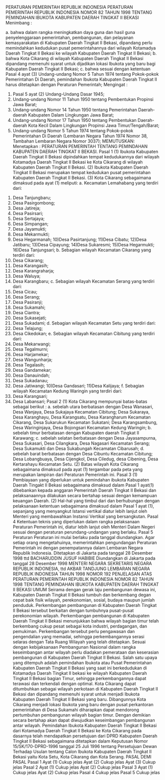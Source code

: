  PERATURAN PEMERINTAH REPUBLIK INDONESIA PERATURAN PEMERINTAH REPUBLIK INDONESIA NOMOR 82 TAHUN 1998 TENTANG PEMINDAHAN IBUKOTA KABUPATEN DAERAH TINGKAT II BEKASI
Menimbang :

a. bahwa dalam rangka meningkatkan daya guna dan hasil guna penyelenggaraan pemerintahan, pembangunan, dan pelayanan kemasyarakatan di Kabupaten Daerah Tingkat II Bekasi, dipandang perlu memindahkan kedudukan pusat pemerintahannya dari wilayah Kotamadya Daerah Tingkat II Bekasi ke wilayah Kabupaten Daerah Tingkat II Bekasi;
b. bahwa Kota Cikarang di wilayah Kabupaten Daerah Tingkat II Bekasi dipandang memenuhi syarat untuk dijadikan lokasi Ibukota yang baru bagi Kabupaten Daerah Tingkat II Bekasi;
c. bahwa sesuai dengan ketentuan Pasal 4 ayat (3) Undang-undang Nomor 5 Tahun 1974 tentang Pokok-pokok Pemerintahan Di Daerah, pemindahan Ibukota Kabupaten Daerah Tingkat II harus ditetapkan dengan Peraturan Pemerintah;
Mengingat :

1. Pasal 5 ayat (2) Undang-Undang Dasar 1945;
2. Undang-undang Nomor 11 Tahun 1950 tentang Pembentukan Propinsi Jawa Barat;
3. Undang-undang Nomor 14 Tahun 1950 tentang Pemerintahan Daerah-daerah Kabupaten Dalam Lingkungan Jawa Barat;
4. Undang-undang Nomor 17 Tahun 1950 tentang Pembentukan Daerah-daerah Kota Kecil Dalam Lingkungan Propinsi Jawa Timur/Tengah/Barat;
5. Undang-undang Nomor 5 Tahun 1974 tentang Pokok-pokok Pemerintahan Di Daerah (Lembaran Negara Tahun 1974 Nomor 38, Tambahan Lembaran Negara Nomor 3037);
MEMUTUSKAN:
 Menetapkan : PERATURAN PEMERINTAH TENTANG PEMINDAHAN KABUPATEN DAERAH TINGKAT II BEKASI.
Pasal 1
(1) Ibukota Kabupaten Daerah Tingkat II Bekasi dipindahkan tempat kedudukannya dari wilayah Kotamadya Daerah Tingkat II Bekasi ke Kota Cikarang di wilayah Kabupaten Daerah Tingkat II Bekasi.
(2) Ibukota Kabupaten Daerah Tingkat II Bekasi merupakan tempat kedudukan pusat pemerintahan Kabupaten Daerah Tingkat II Bekasi.
(3) Kota Cikarang sebagaimana dimaksud pada ayat (1) meliputi:
a. Kecamatan Lemahabang yang terdiri dari:
1) Desa Tanjungbaru;
2) Desa Pasirgombong;
3) Desa Jatireja;
4) Desa Pasirsari;
5) Desa Sertajaya;
6) Desa Simpangan;
7) Desa Jayamukti;
8) Desa Mekarmukti;
9) Desa Hegarmanah;
10)Desa Pasirtanjung;
11)Desa Cibatu;
12)Desa Jatibaru;
13)Desa Cipayung;
14)Desa Sukaresmi;
15)Desa Hegarmukti;
16)Desa Tanjungsari;
b. Sebagian wilayah Kecamatan Cikarang yang terdiri dari:
1) Desa Cikarang;
2) Desa Karangasih;
3) Desa Karangraharja;
4) Desa Waluya;
5) Desa Karangbaru;
c. Sebagian wilayah Kecamatan Serang yang terdiri dari:
1) Desa Cicau;
2) Desa Serang;
3) Desa Pasiranji;
4) Desa Sukamahi;
5) Desa Ciantra;
6) Desa Sukasejati;
7) Desa Sukadami;
d. Sebagian wilayah Kecamatan Setu yang terdiri dari:
1) Desa Telajung;
2) Desa Cikedokan;
e. Sebagian wilayah Kecamatan Cibitung yang terdiri dari:
1) Desa Mekarwangi;
2) Desa Tegalmurni;
3) Desa Harjamekar;
4) Desa Wangunharja;
5) Desa Tegalasih;
6) Desa Gandamekar;
7) Desa Danauindah;
8) Desa Sukadanau;
9) Desa Jatiwangi;
10)Desa Gandasari;
11)Desa Kalijaya;
f. Sebagian wilayah Kecamatan Kedung Waringin yang terdiri dari:
1) Desa Karangsari;
2) Desa Labansari;
Pasal 2
(1) Kota Cikarang mempunyai batas-batas sebagai berikut :
a. sebelah utara berbatasan dengan Desa Wanasari, Desa Wanjaya, Desa Sukajaya Kecamatan Cibitung; Desa Sukaraya, Desa Karanghayu, Desa Karangsatu, Desa Karangharum Kecamatan Cikarang, Desa Sukarukun Kecamatan Sukatani; Desa Karangsambung, Desa Waringinjaya, Desa Bojongsari Kecamatan Kedung Waringin;
b. sebelah timur berbatasan dengan Kabupaten daerah Tingkat II Karawang;
c. sebelah selatan berbatasan dengan Desa Jayasampurna, Desa Sukasari, Desa Cilangkara, Desa Nagasari Kecamatan Serang; Desa Sukamukti dan Desa Sukabungah Kecamatan Cibarusah;
d. sebelah barat berbatasan dengan Desa Cibuntu Kecamatan Cibitung; Desa Lobangbuaya, Desa Cijengkol, Desa Ciledug, desa Cibening, Desa Kertarahayu Kecamatan Setu.
(2) Batas wilayah Kota Cikarang sebagaimana dimaksud pada ayat (1) tergambar pada peta yang merupakan lampiran dari Peraturan Pemerintah ini.
Pasal 3
(1) Pembiayaan yang diperlukan untuk pemindahan ibukota Kabupaten Daerah Tingakt II Bekasi sebagaimana dimaksud dalam Pasal 1 ayat(1) dibebankan kepada anggaran Pemerintah Daerah Tingkat II Bekasi dan pelaksanaannya dilakukan secara bertahap sesuai dengan kemampuan keuangan Daerah.
(2) Hal-hal yang timbul dari dan berhubungan dengan pelaksanaan ketentuan sebagaimana dimaksud dalam Pasal 1 ayat (1), sepanjang yang menyangkut Istansi vertikal diatur lebih lanjut oleh Menteri yang membawahkan Instansi Vertikal yang bersangkutan.
Pasal 4
Ketentuan teknis yang diperlukan dalam rangka pelaksanaan Peraturan Pemerintah ini, diatur lebih lanjut oleh Menteri Dalam Negeri sesuai dengan peraturan perundang-undangan yang berlaku.
Pasal 5
Peraturan Peraturan ini mulai berlaku pada tanggal diundangkan.
Agar setiap orang mengetahuinya, memerintahkan pengundangan Peraturan Pemerintah ini dengan penempatannya dalam Lembaran Negara Republik Indonesia. Ditetapkan di Jakarta pada tanggal 28 Desember 1998 ttd BACHARUDDIN JUSUF HABIBIE Diundangkan di Jakarta pada tanggal 28 Desember 1998 MENTERI NEGARA SEKRETARIS NEGARA REPUBLIK INDONESIA, ttd AKBAR TANDJUNG LEMBARAN NEGARA REPUBLIK INDONESIA TAHUN 1998 NOMOR 192 PENJELASAN ATAS PERATURAN PEMERINTAH REPUBLIK INDONESIA NOMOR 82 TAHUN 1998 TENTANG PEMINDAHAN IBUKOTA KABUPATEN DAERAH TINGKAT II BEKASI UMUM Seirama dengan gerak laju pembangunan dewasa ini, Kabupaten Daerah Tingkat II Bekasi tumbuh dan berkembang degan cepat baik fisik wilayah, perekonomian, sosial, budaya maupun jumlah penduduk. Perkembangan pembangunan di Kabupaten Daerah Tingkat II Bekasi tersebut berkaitan dengan tumbuhnya pusat-pusat perekonomian wilayah. Perkembangan pembangunan di Kabupaten Daerah Tingkat II Bekasi menunjukkan bahwa wilayah bagian timur telah berkembang cukup pesat sebagai kota industri, perdagangan, dan pemukiman. Perkembangan tersebut perlu pengawasan dan pengendalian yang memadai, sehingga perkembangannya serasi selaras dengan Tata Ruang Wilayah yang telah ditetapkan. Sesuai dengan kebijaksanaan Pembangunan Nasional dalam rangka keseimbangan antar wilayah perlu diadakan pemerataan dan keserasian pembangunan di Kabupaten Daerah Tingkat II Bekasi. Salah satu upaya yang ditempuh adalah pemindahan Ibukota atau Pusat Pemerintahan Kabupaten Daerah Tingkat II Bekasi yang saat ini berkedudukan di Kotamadya Daerah Tingkat II bekasi ke wilayah Kabupaten Daerah Tingkat II Bekasi bagian Timur, sehingga perkembangannya dapat terawasi dan terkendali dengan optimal. Kota Cikarang dapat ditumbuhkan sebagai wilayah perkotaan di Kabupaten Daerah Tingkat II Bekasi dan dipandang memenuhi syarat untuk menjadi Ibukota Kabupaten Daerah Tingkat II Bekasi yang baru. Dibangunnya Kota Cikarang menjadi lokasi Ibukota yang baru dengan pusat perkantoran pemerintahan di Desa Sukamahi diharapkan dapat mendorong pertumbuhan pembangunan wilayah bagian timur. Dengan demikian secara bertahap akan dapat diwujudkan keseimbangan pembangunan antar wilayah. Pemindahan Ibukota Kabupaten Daerah Tingkat II Bekasi dari Kotamadya Daerah Tingkat II Bekasi ke Kota Cikarang pada dasarnya telah mendapatkan persetujuan dari DPRD Kabupaten Daerah Tingkat II Bekasi sebagaimana ditetapkan dalam Keputusan Nomor 15/SK/170-DPRD-1996 tanggal 25 Juli 1996 tentang Persetujuan Dewan Terhadap Usulan tentang Calon Ibukota Kabupaten Daerah Tingkat II Bekasi yaitu Kota Setu, Kota Cikarang dan Kota Serang. PASAL DEMI PASAL
Pasal 1
Ayat (1) Cukup jelas Ayat (2) Cukup jelas Ayat (3) Cukup jelas
Pasal 2
Ayat (1) Cukup jelas Ayat (2) Cukup jelas
Pasal 3
Ayat (1) Cukup jelas Ayat (2) Cukup jelas
Pasal 4
Cukup jelas
Pasal 5
Cukup jelas